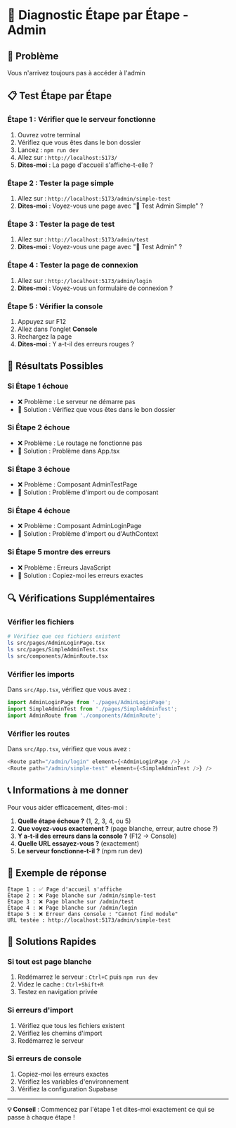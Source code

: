 # 🔧 Diagnostic Étape par Étape - Admin

## 🎯 Problème
Vous n'arrivez toujours pas à accéder à l'admin

## 📋 Test Étape par Étape

### **Étape 1 : Vérifier que le serveur fonctionne**
1. Ouvrez votre terminal
2. Vérifiez que vous êtes dans le bon dossier
3. Lancez : `npm run dev`
4. Allez sur : `http://localhost:5173/`
5. **Dites-moi** : La page d'accueil s'affiche-t-elle ?

### **Étape 2 : Tester la page simple**
1. Allez sur : `http://localhost:5173/admin/simple-test`
2. **Dites-moi** : Voyez-vous une page avec "🧪 Test Admin Simple" ?

### **Étape 3 : Tester la page de test**
1. Allez sur : `http://localhost:5173/admin/test`
2. **Dites-moi** : Voyez-vous une page avec "🧪 Test Admin" ?

### **Étape 4 : Tester la page de connexion**
1. Allez sur : `http://localhost:5173/admin/login`
2. **Dites-moi** : Voyez-vous un formulaire de connexion ?

### **Étape 5 : Vérifier la console**
1. Appuyez sur F12
2. Allez dans l'onglet **Console**
3. Rechargez la page
4. **Dites-moi** : Y a-t-il des erreurs rouges ?

## 🚨 Résultats Possibles

### **Si Étape 1 échoue**
- ❌ Problème : Le serveur ne démarre pas
- 🔧 Solution : Vérifiez que vous êtes dans le bon dossier

### **Si Étape 2 échoue**
- ❌ Problème : Le routage ne fonctionne pas
- 🔧 Solution : Problème dans App.tsx

### **Si Étape 3 échoue**
- ❌ Problème : Composant AdminTestPage
- 🔧 Solution : Problème d'import ou de composant

### **Si Étape 4 échoue**
- ❌ Problème : Composant AdminLoginPage
- 🔧 Solution : Problème d'import ou d'AuthContext

### **Si Étape 5 montre des erreurs**
- ❌ Problème : Erreurs JavaScript
- 🔧 Solution : Copiez-moi les erreurs exactes

## 🔍 Vérifications Supplémentaires

### **Vérifier les fichiers**
```bash
# Vérifiez que ces fichiers existent
ls src/pages/AdminLoginPage.tsx
ls src/pages/SimpleAdminTest.tsx
ls src/components/AdminRoute.tsx
```

### **Vérifier les imports**
Dans `src/App.tsx`, vérifiez que vous avez :
```typescript
import AdminLoginPage from './pages/AdminLoginPage';
import SimpleAdminTest from './pages/SimpleAdminTest';
import AdminRoute from './components/AdminRoute';
```

### **Vérifier les routes**
Dans `src/App.tsx`, vérifiez que vous avez :
```typescript
<Route path="/admin/login" element={<AdminLoginPage />} />
<Route path="/admin/simple-test" element={<SimpleAdminTest />} />
```

## 📞 Informations à me donner

Pour vous aider efficacement, dites-moi :

1. **Quelle étape échoue ?** (1, 2, 3, 4, ou 5)
2. **Que voyez-vous exactement ?** (page blanche, erreur, autre chose ?)
3. **Y a-t-il des erreurs dans la console ?** (F12 → Console)
4. **Quelle URL essayez-vous ?** (exactement)
5. **Le serveur fonctionne-t-il ?** (npm run dev)

## 🎯 Exemple de réponse

```
Étape 1 : ✅ Page d'accueil s'affiche
Étape 2 : ❌ Page blanche sur /admin/simple-test
Étape 3 : ❌ Page blanche sur /admin/test
Étape 4 : ❌ Page blanche sur /admin/login
Étape 5 : ❌ Erreur dans console : "Cannot find module"
URL testée : http://localhost:5173/admin/simple-test
```

## 🚨 Solutions Rapides

### **Si tout est page blanche**
1. Redémarrez le serveur : `Ctrl+C` puis `npm run dev`
2. Videz le cache : `Ctrl+Shift+R`
3. Testez en navigation privée

### **Si erreurs d'import**
1. Vérifiez que tous les fichiers existent
2. Vérifiez les chemins d'import
3. Redémarrez le serveur

### **Si erreurs de console**
1. Copiez-moi les erreurs exactes
2. Vérifiez les variables d'environnement
3. Vérifiez la configuration Supabase

---

**💡 Conseil** : Commencez par l'étape 1 et dites-moi exactement ce qui se passe à chaque étape ! 